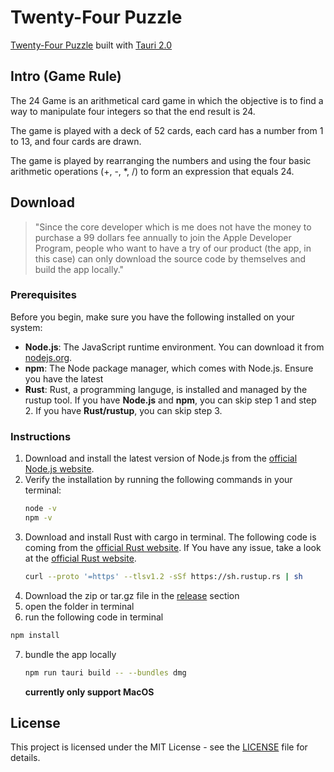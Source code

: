 # Twenty-Four Puzzle

[Twenty-Four Puzzle](https://en.wikipedia.org/wiki/24_(puzzle)) built with [Tauri 2.0](https://tauri.app/)

## Intro (Game Rule)
The 24 Game is an arithmetical card game in which the objective is to find a way to manipulate four integers so that the end result is 24.

The game is played with a deck of 52 cards, each card has a number from 1 to 13, and four cards are drawn.

The game is played by rearranging the numbers and using the four basic arithmetic operations (+, -, *, /) to form an expression that equals 24.

## Download
> "Since the core developer which is me does not have the money to purchase a 99 dollars fee annually to join the Apple Developer Program, people who want to have a try of our product (the app, in this case) can only download the source code by themselves and build the app locally."

### Prerequisites

Before you begin, make sure you have the following installed on your system:

- **Node.js**: The JavaScript runtime environment. You can download it from [nodejs.org](https://nodejs.org/).
- **npm**: The Node package manager, which comes with Node.js. Ensure you have the latest
- **Rust**: Rust, a programming languge, is installed and managed by the rustup tool. 
If you have **Node.js** and **npm**, you can skip step 1 and step 2.
If you have **Rust/rustup**, you can skip step 3.

### Instructions

1. Download and install the latest version of Node.js from the [official Node.js website](https://nodejs.org/).
2. Verify the installation by running the following commands in your terminal:
   ```sh
   node -v
   npm -v
   ```
3. Download and install Rust with cargo in terminal. The following code is coming from the [official Rust website](https://www.rust-lang.org/tools/install). If You have any issue, take a look at the [official Rust website](https://www.rust-lang.org/tools/install).
   ```sh
   curl --proto '=https' --tlsv1.2 -sSf https://sh.rustup.rs | sh
   ```
4. Download the zip or tar.gz file in the [release](https://github.com/HelloWorld-er/Twenty-Four-Puzzle/releases) section
5. open the folder in terminal
6. run the following code in terminal
  ```sh
  npm install
  ```
7. bundle the app locally
   ```sh
   npm run tauri build -- --bundles dmg
   ```
   **currently only support MacOS**
  


## License
This project is licensed under the MIT License - see the [LICENSE](./LICENSE) file for details.

